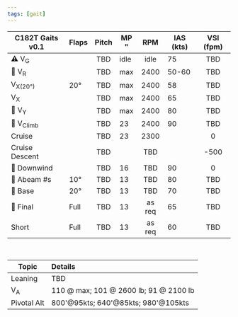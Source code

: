 ```yaml
---
tags: [gait]
---
```


| **C182T Gaits** v0.1 | **Flaps** | **Pitch** | MP<br/>" | **RPM** | **IAS (kts)** | **VSI (fpm)** |
| -------------------- | --------- |:---------:| -------- |:-------:| ------------- |:-------------:|
| ⚠️ V<sub>G</sub>     |           |    TBD    | idle     |  idle   | 75            |      TBD      |
| 🛫 V<sub>R</sub>     |           |    TBD    | max      |  2400   | 50-60         |      TBD      |
| V<sub>X(20°)</sub>   | 20°       |    TBD    | max      |  2400   | 58            |      TBD      |
| V<sub>X</sub>        |           |    TBD    | max      |  2400   | 65            |      TBD      |
| 🛫 V<sub>Y</sub>     |           |    TBD    | max      |  2400   | 80            |      TBD      |
| 🛫 V<sub>Climb</sub> |           |    TBD    | 23       |  2400   | 90            |      TBD      |
| Cruise               |           |    TBD    | 23       |  2300   |               |       0       |
| Cruise Descent       |           |    TBD    |          |   TBD   |               |     \-500     |
| 🛬 Downwind          |           |    TBD    | 16       |   TBD   | 90            |       0       |
| 🛬 Abeam \#s         | 10°       |    TBD    | 13       |   TBD   | 80            |      TBD      |
| 🛬 Base              | 20°       |    TBD    | 13       |   TBD   | 70            |      TBD      |
| 🛬 Final             | Full      |    TBD    | 13       | as req  | 65            |      TBD      |
| Short                | Full      |    TBD    | 13       | as req  | 60            |      TBD      |

<br>

| Topic         | Details                              |
| ------------- |:------------------------------------ |
| Leaning       | TBD                             |
| V<sub>A</sub> | 110 @ max; 101 @ 2600 lb; 91 @ 2100 lb |
| Pivotal Alt   | 800'@95kts; 640'@85kts; 980'@105kts  | 
